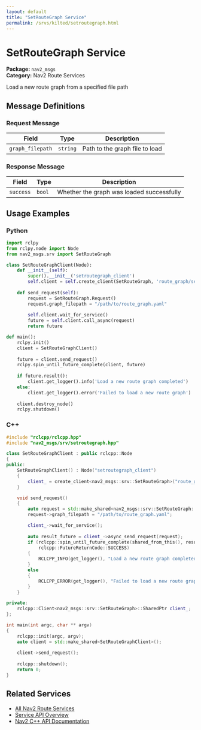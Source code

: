 ```yaml
---
layout: default
title: "SetRouteGraph Service"
permalink: /srvs/kilted/setroutegraph.html
---
```


# SetRouteGraph Service

**Package:** `nav2_msgs`  
**Category:** Nav2 Route Services

Load a new route graph from a specified file path

## Message Definitions

### Request Message

| Field | Type | Description |
|-------|------|-------------|
| `graph_filepath` | `string` | Path to the graph file to load |


### Response Message

| Field | Type | Description |
|-------|------|-------------|
| `success` | `bool` | Whether the graph was loaded successfully |


## Usage Examples

### Python

```python
import rclpy
from rclpy.node import Node
from nav2_msgs.srv import SetRouteGraph

class SetRouteGraphClient(Node):
    def __init__(self):
        super().__init__('setroutegraph_client')
        self.client = self.create_client(SetRouteGraph, 'route_graph/set_route_graph')
        
    def send_request(self):
        request = SetRouteGraph.Request()
        request.graph_filepath = "/path/to/route_graph.yaml"
        
        self.client.wait_for_service()
        future = self.client.call_async(request)
        return future

def main():
    rclpy.init()
    client = SetRouteGraphClient()
    
    future = client.send_request()
    rclpy.spin_until_future_complete(client, future)
    
    if future.result():
        client.get_logger().info('Load a new route graph completed')
    else:
        client.get_logger().error('Failed to load a new route graph')
        
    client.destroy_node()
    rclpy.shutdown()
```

### C++

```cpp
#include "rclcpp/rclcpp.hpp"
#include "nav2_msgs/srv/setroutegraph.hpp"

class SetRouteGraphClient : public rclcpp::Node
{
public:
    SetRouteGraphClient() : Node("setroutegraph_client")
    {
        client_ = create_client<nav2_msgs::srv::SetRouteGraph>("route_graph/set_route_graph");
    }

    void send_request()
    {
        auto request = std::make_shared<nav2_msgs::srv::SetRouteGraph::Request>();
        request->graph_filepath = "/path/to/route_graph.yaml";

        client_->wait_for_service();
        
        auto result_future = client_->async_send_request(request);
        if (rclcpp::spin_until_future_complete(shared_from_this(), result_future) ==
            rclcpp::FutureReturnCode::SUCCESS)
        {
            RCLCPP_INFO(get_logger(), "Load a new route graph completed");
        }
        else
        {
            RCLCPP_ERROR(get_logger(), "Failed to load a new route graph");
        }
    }

private:
    rclcpp::Client<nav2_msgs::srv::SetRouteGraph>::SharedPtr client_;
};

int main(int argc, char ** argv)
{
    rclcpp::init(argc, argv);
    auto client = std::make_shared<SetRouteGraphClient>();
    
    client->send_request();
    
    rclcpp::shutdown();
    return 0;
}
```

## Related Services

- [All Nav2 Route Services](/kilted/srvs/index.html#nav2-route-services)
- [Service API Overview](/kilted/srvs/index.html)
- [Nav2 C++ API Documentation](/kilted/html/index.html)